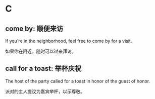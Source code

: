 # C

## come by: 顺便来访

If you're in the neighborhood, feel free to come by for a visit.

如果你在附近，随时可以过来拜访。

## call for a toast: 举杯庆祝

The host of the party called for a toast in honor of the guest of honor.

派对的主人提议为嘉宾举杯，以示尊敬。